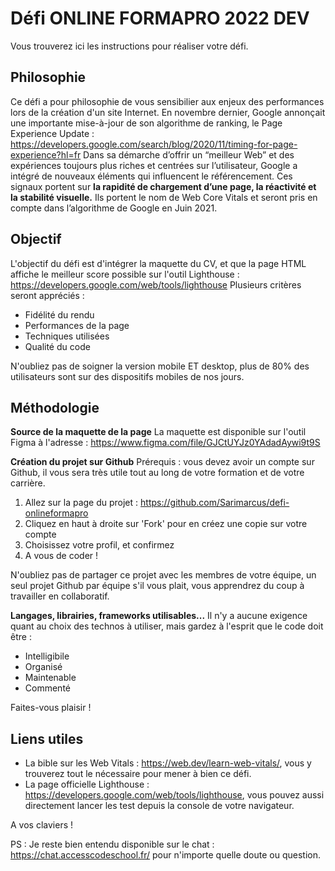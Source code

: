 
# Défi ONLINE FORMAPRO 2022 DEV
Vous trouverez ici les instructions pour réaliser votre défi.

## Philosophie
Ce défi a pour philosophie de vous sensibilier aux enjeux des performances lors de la création d'un site Internet. 
En novembre dernier, Google annonçait une importante mise-à-jour de son algorithme de ranking, le Page Experience Update : https://developers.google.com/search/blog/2020/11/timing-for-page-experience?hl=fr
Dans sa démarche d’offrir un “meilleur Web” et des expériences toujours plus riches et centrées sur l’utilisateur, Google a intégré de nouveaux éléments qui influencent le référencement. Ces signaux portent sur **la rapidité de chargement d’une page, la réactivité et la stabilité visuelle.**  Ils portent le nom de Web Core Vitals et seront pris en compte dans l’algorithme de Google en Juin 2021.


## Objectif
L'objectif du défi est d'intégrer la maquette du CV, et que la page HTML affiche le meilleur score possible sur l'outil Lighthouse : https://developers.google.com/web/tools/lighthouse
Plusieurs critères seront appréciés : 

 - Fidélité du rendu
 - Performances de la page
 - Techniques utilisées
 - Qualité du code

N'oubliez pas de soigner la version mobile ET desktop, plus de 80% des utilisateurs sont sur des dispositifs mobiles de nos jours.  

## Méthodologie 

**Source de la maquette de la page**
La maquette est disponible sur l'outil Figma à l'adresse : https://www.figma.com/file/GJCtUYJz0YAdadAywi9t9S

**Création du projet sur Github**
Prérequis : vous devez avoir un compte sur Github, il vous sera très utile tout au long de votre formation et de votre carrière. 

 1. Allez sur la page du projet : https://github.com/Sarimarcus/defi-onlineformapro
 2. Cliquez en haut à droite sur 'Fork' pour en créez une copie sur votre compte
 3. Choisissez votre profil, et confirmez
 4. A vous de coder !

N'oubliez pas de partager ce projet avec les membres de votre équipe, un seul projet Github par équipe s'il vous plait, vous apprendrez du coup à travailler en collaboratif.

**Langages, librairies, frameworks utilisables...**
Il n'y a aucune exigence quant au choix des technos à utiliser, mais gardez à l'esprit que le code doit être :

 - Intelligibile 
 - Organisé
 - Maintenable 
 - Commenté

Faites-vous plaisir !

## Liens utiles

 - La bible sur les Web Vitals : https://web.dev/learn-web-vitals/, vous y trouverez tout le nécessaire pour mener à bien ce défi.
 - La page officielle Lighthouse : https://developers.google.com/web/tools/lighthouse, vous pouvez aussi directement lancer les test depuis la console de votre navigateur.

A vos claviers ! 

PS : Je reste bien entendu disponible sur le chat : https://chat.accesscodeschool.fr/ pour n'importe quelle doute ou question.
